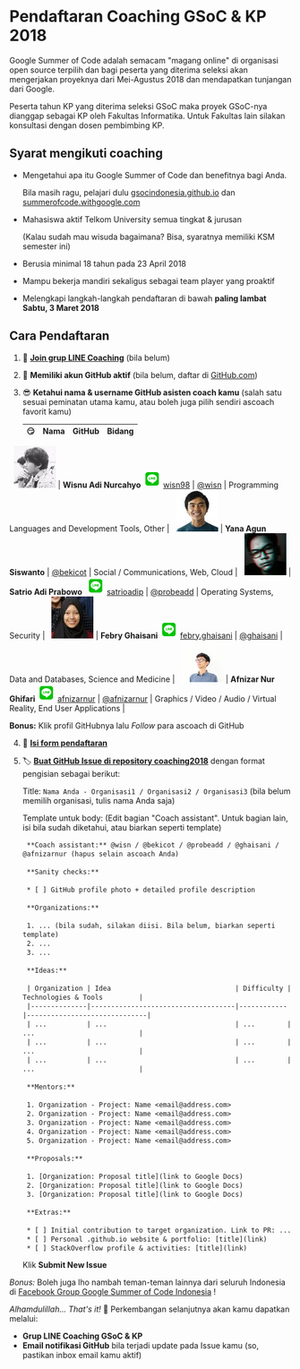 # Pendaftaran Coaching GSoC & KP 2018

Google Summer of Code adalah semacam "magang online" di organisasi open source terpilih dan bagi peserta yang diterima seleksi akan mengerjakan proyeknya dari Mei-Agustus 2018 dan mendapatkan tunjangan dari Google.

Peserta tahun KP yang diterima seleksi GSoC maka proyek GSoC-nya dianggap sebagai KP oleh Fakultas Informatika. Untuk Fakultas lain silakan konsultasi dengan dosen pembimbing KP.

## Syarat mengikuti coaching

* Mengetahui apa itu Google Summer of Code dan benefitnya bagi Anda.

  Bila masih ragu, pelajari dulu [gsocindonesia.github.io](https://gsocindonesia.github.io/) dan [summerofcode.withgoogle.com](http://summerofcode.withgoogle.com/)
    
* Mahasiswa aktif Telkom University semua tingkat & jurusan

  (Kalau sudah mau wisuda bagaimana? Bisa, syaratnya memiliki KSM semester ini)

* Berusia minimal 18 tahun pada 23 April 2018
* Mampu bekerja mandiri sekaligus sebagai team player yang proaktif
* Melengkapi langkah-langkah pendaftaran di bawah **paling lambat Sabtu, 3 Maret 2018**

## Cara Pendaftaran

1. 💬 **[Join grup LINE Coaching](https://line.me/ti/g/-t_sKxNHNu)** (bila belum)
     
2. 🧐 **Memiliki akun GitHub aktif** (bila belum, daftar di [GitHub.com](https://github.com))

3. 😎 **Ketahui nama & username GitHub asisten coach kamu** (salah satu sesuai peminatan utama kamu, atau boleh juga pilih sendiri ascoach favorit kamu)

   | 😏                            | Nama            | GitHub                                | Bidang                                                | 
   |---------------------------------------|-----------------|---------------------------------------|-------------------------------------------------------|
   ![ascoach](telkomuniversity-2018/wisn75.jpg) | **Wisnu Adi Nurcahyo** ![LINE](icons8-line-32.png) [wisn98](https://line.me/ti/p/wisn98) | [@wisn](https://github.com/wisn) | Programming Languages and Development Tools, Other |
   ![ascoach](telkomuniversity-2018/bekicot75.jpg) | **Yana Agun Siswanto**  | [@bekicot](https://github.com/bekicot) | Social / Communications, Web, Cloud |
   ![ascoach](telkomuniversity-2018/probeadd75.jpg) | **Satrio Adi Prabowo**  ![LINE](icons8-line-32.png) [satrioadip](https://line.me/ti/p/satrioadip) | [@probeadd](https://github.com/probeadd) | Operating Systems, Security |
   ![ascoach](telkomuniversity-2018/ghaisani75.jpg) | **Febry Ghaisani** ![LINE](icons8-line-32.png) [febry.ghaisani](https://line.me/ti/p/febry.ghaisani) | [@ghaisani](https://github.com/ghaisani) | Data and Databases, Science and Medicine |
   ![ascoach](telkomuniversity-2018/afnizarnur75.jpg) | **Afnizar Nur Ghifari** ![LINE](icons8-line-32.png) [afnizarnur](https://line.me/ti/p/afnizarnur) | [@afnizarnur](https://github.com/afnizarnur) | Graphics / Video / Audio / Virtual Reality, End User Applications |
   
   **Bonus:** Klik profil GitHubnya lalu _Follow_ para ascoach di GitHub

4. 📜 **[Isi form pendaftaran](https://goo.gl/forms/6FZJHMid74SEmWi93)**

5. 🏷 **[Buat GitHub Issue di repository coaching2018](https://github.com/gsocindonesia/coaching2018/issues/new)** dengan format pengisian sebagai berikut:

   Title: `Nama Anda - Organisasi1 / Organisasi2 / Organisasi3` (bila belum memilih organisasi, tulis nama Anda saja)
   
   Template untuk body: (Edit bagian "Coach assistant". Untuk bagian lain, isi bila sudah diketahui, atau biarkan seperti template)
   
        **Coach assistant:** @wisn / @bekicot / @probeadd / @ghaisani / @afnizarnur (hapus selain ascoach Anda)

        **Sanity checks:**

        * [ ] GitHub profile photo + detailed profile description

        **Organizations:**

        1. ... (bila sudah, silakan diisi. Bila belum, biarkan seperti template)
        2. ...
        3. ...

        **Ideas:**

        | Organization | Idea                               | Difficulty | Technologies & Tools         |
        |--------------|------------------------------------|------------|------------------------------|
        | ...          | ...                                | ...        | ...                          |
        | ...          | ...                                | ...        | ...                          |
        | ...          | ...                                | ...        | ...                          |

        **Mentors:**

        1. Organization - Project: Name <email@address.com>
        2. Organization - Project: Name <email@address.com>
        3. Organization - Project: Name <email@address.com>
        4. Organization - Project: Name <email@address.com>
        5. Organization - Project: Name <email@address.com>

        **Proposals:**

        1. [Organization: Proposal title](link to Google Docs)
        2. [Organization: Proposal title](link to Google Docs)
        3. [Organization: Proposal title](link to Google Docs)

        **Extras:**

        * [ ] Initial contribution to target organization. Link to PR: ...
        * [ ] Personal .github.io website & portfolio: [title](link)
        * [ ] StackOverflow profile & activities: [title](link)

   Klik **Submit New Issue**

_Bonus:_ Boleh juga lho nambah teman-teman lainnya dari seluruh Indonesia di [Facebook Group Google Summer of Code Indonesia](https://www.facebook.com/groups/gsoc.indonesia) !

_Alhamdulillah... That's it!_ 🎉 Perkembangan selanjutnya akan kamu dapatkan melalui:

* **Grup LINE Coaching GSoC & KP**
* **Email notifikasi GitHub** bila terjadi update pada Issue kamu (so, pastikan inbox email kamu aktif)
